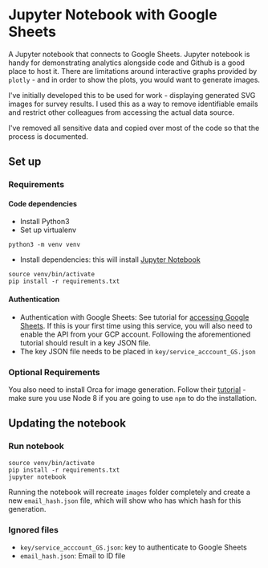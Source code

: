 # Jupyter Notebook with Google Sheets

A Jupyter notebook that connects to Google Sheets. Jupyter notebook is handy for demonstrating analytics alongside code and Github is a good place to host it. There are limitations around interactive graphs provided by `plotly` - and in order to show the plots, you would want to generate images.

I've initially developed this to be used for work - displaying generated SVG images for survey results. I used this as a way to remove identifiable emails and restrict other colleagues from accessing the actual data source.

I've removed all sensitive data and copied over most of the code so that the process is documented.


## Set up
### Requirements

#### Code dependencies

- Install Python3
- Set up virtualenv

```shell
python3 -m venv venv
```

- Install dependencies: this will install [Jupyter Notebook](https://jupyter.readthedocs.io/en/latest/running.html)

```shell
source venv/bin/activate
pip install -r requirements.txt
```

#### Authentication
- Authentication with Google Sheets: See tutorial for [accessing Google Sheets](https://jingsblog.com/2018/12/03/connect-your-jupyter-notebook-to-google-spread-sheet/). If this is your first time using this service, you will also need to enable the API from your GCP account. Following the aforementioned tutorial should result in a key JSON file.
- The key JSON file needs to be placed in `key/service_acccount_GS.json`

### Optional Requirements
You also need to install Orca for image generation. Follow their [tutorial](https://github.com/plotly/orca) - make sure you use Node 8 if you are going to use `npm` to do the installation.


## Updating the notebook

### Run notebook

```shell
source venv/bin/activate
pip install -r requirements.txt
jupyter notebook
```

Running the notebook will recreate `images` folder completely and create a new `email_hash.json` file, which will show who has which hash for this generation.

### Ignored files

- `key/service_acccount_GS.json`: key to authenticate to Google Sheets
- `email_hash.json`: Email to ID file
